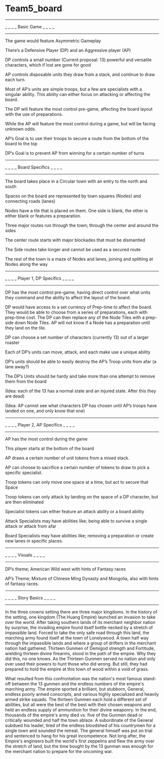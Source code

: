 # Team5_board
__________________________
_ _ _ _ Basic Game _ _ _ _
__________________________

The game would feature Asymmetric Gameplay

There’s a Defensive Player (DP) and an Aggressive player (AP)

DP controls a small number (Current proposal: 13) powerful and versatile characters, which if lost are gone for good

AP controls disposable units they draw from a stack, and continue to draw each turn.

 Most of AP’s units are simple troops, but a few are specialists with a singular ability.  This ability can either focus on attacking or affecting the board.

The DP will feature the most control pre-game, affecting the board layout with the use of preparations. 

While the AP will feature the most control during a game, but will be facing unknown odds.

AP’s Goal is to use their troops to secure a route from the bottom of the board to the top

DP’s Goal is to prevent AP from winning for a certain number of turns

__________________________
_ _ _ _ Board Specifics _ _ _ _
__________________________

The board takes place in a Circular town with an entry to the north and south

Spaces on the board are represented by town squares (Nodes) and connecting roads (lanes)

Nodes have a tile that is placed on them. One side is blank, the other is either blank or features a preparation.

Three major routes run through the town; through the center and around the sides

The center route starts with major blockades that must be dismantled

The Side routes take longer and cannot be used as a secured route

The rest of the town is a maze of Nodes and lanes, joining and splitting at Nodes along the way

__________________________
_ _ _ _ Player 1, DP Specifics _ _ _ _
__________________________

DP has the most control pre-game; having direct control over what units they command and the ability to affect the layout of the board.

DP would have access to a set currency of Prep-time to affect the board. They would be able to choose from a series of preparations, each with prep-time cost. The DP can then replace any of the Node Tiles with a prep-side down Node Tiles. AP will not know if a Node has a preparation until they land on the tile.

DP can choose a set number of characters (currently 13) out of a larger roaster

Each of DP’s units can move, attack, and each make use a unique ability

DP’s units should be able to easily destroy the AP’s Troop units from afar (a lane away?)

The DP’s Units should be hardy and take more than one attempt to remove them from the board

(Idea: each of the 13 has a normal state and an injured state. After this they are dead)

(Idea: AP cannot see what characters DP has chosen until AP’s troops have landed on one, and only know that one)

__________________________
_ _ _ _ Player 2, AP Specifics _ _ _ _
__________________________

AP has the most control during the game

This player starts at the bottom of the board

AP draws a certain number of unit tokens from a mixed stack.

AP can choose to sacrifice a certain number of tokens to draw to pick a specific specialist.

Troop tokens can only move one space at a time, but act to secure that Space

Troop tokens can only attack by landing on the space of a DP character, but are then eliminated

Specialist tokens can either feature an attack ability or a board ability

Attack Specialists may have abilities like; being able to survive a single attack or attack from afar

Board Specialists may have abilities like; removing a preparation or create new lanes in specific places.


__________________________
_ _ _ _ Visuals _ _ _ _
__________________________

DP’s theme; American Wild west with hints of Fantasy races

AP’s Theme; Mixture of Chinese Ming Dynasty and Mongolia, also with hints of fantasy races.

__________________________
_ _ _ _ Story Basics _ _ _ _
__________________________

In the three crowns setting there are three major kingdoms. In the history of the setting, one kingdom (The Huang Empire) launched an invasion to take over the world. After taking southern lands of its merchant neighbor nation by surprise, the invading empire found itself bottle necked by a stretch of impassible land. Forced to take the only safe road through this land, the marching army found itself at the town of Lonelywood. A town half way through the impassible lands and where a group of drifters in the merchant nation had gathered. Thirteen Gunmen of Demigod strength and Fortitude, wielding thirteen divine firearms, stood in the path of the empire. Why they did this, no one knows. As the Thirteen Gunmen served no nation and only ever used their powers to hunt those who did wrong. But still, they had prepared to hold the empire at this town of wood within a void of grass.

What resulted from this confrontation was the nation's most famous stand-off between the 13 gunmen and the endless numbers of the empire's marching army. The empire sported a brilliant, but stubborn, General, endless poorly armed conscripts, and various highly specialized and heavily armed strike squads. The thirteen Gunmen each hold a different set of abilities, but all were the best of the best with their chosen weapons and held an endless supply of ammunition for their divine weaponry. 
In the end, thousands of the empire's army died vs. five of the Gunmen dead or critically wounded and half the town ablaze. A subordinate of the General subdued his leader, tired of the endless bloodshed of his countrymen for a single town and sounded the retreat. The general himself was put on trial and sentenced to hang for his great incompetence. Not long after, the Empire's engineers built the world's first zeppelins and flew the army over the stretch of land, but the time bought by the 13 gunman was enough for the merchant nation to prepare for the oncoming war.
